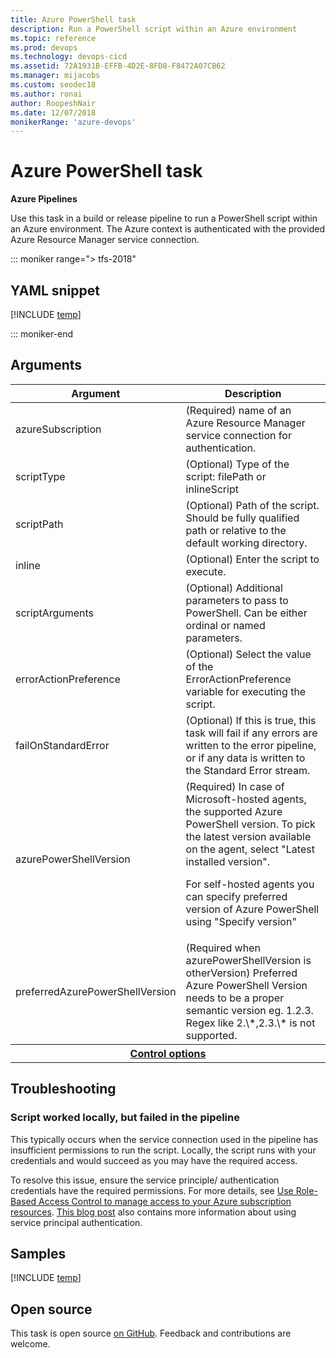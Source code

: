 ```yaml
---
title: Azure PowerShell task
description: Run a PowerShell script within an Azure environment
ms.topic: reference
ms.prod: devops
ms.technology: devops-cicd
ms.assetid: 72A1931B-EFFB-4D2E-8FD8-F8472A07CB62
ms.manager: mijacobs
ms.custom: seodec18
ms.author: ronai
author: RoopeshNair
ms.date: 12/07/2018
monikerRange: 'azure-devops'
---
```


# Azure PowerShell task

**Azure Pipelines**

Use this task in a build or release pipeline to run a PowerShell script within an Azure environment. The Azure context is authenticated with the provided Azure Resource Manager service connection.

::: moniker range="> tfs-2018"

## YAML snippet

[!INCLUDE [temp](../_shared/yaml/AzurePowerShellV4.md)]

::: moniker-end

## Arguments

<table><thead><tr><th>Argument</th><th>Description</th></tr></thead>
<tr><td>azureSubscription</td><td>(Required) name of an Azure Resource Manager service connection for authentication.</td></tr>
<tr><td>scriptType</td><td>(Optional) Type of the script: filePath or inlineScript</td></tr>
<tr><td>scriptPath</td><td>(Optional) Path of the script. Should be fully qualified path or relative to the default working directory.</td></tr>
<tr><td>inline</td><td>(Optional) Enter the script to execute.</td></tr>
<tr><td>scriptArguments</td><td>(Optional) Additional parameters to pass to PowerShell.  Can be either ordinal or named parameters.</td></tr>
<tr><td>errorActionPreference</td><td>(Optional) Select the value of the ErrorActionPreference variable for executing the script.</td></tr>
<tr><td>failOnStandardError</td><td>(Optional) If this is true, this task will fail if any errors are written to the error pipeline, or if any data is written to the Standard Error stream.</td></tr>
<tr><td>azurePowerShellVersion</td><td>(Required) In case of Microsoft-hosted agents, the supported Azure PowerShell version.
To pick the latest version available on the agent, select "Latest installed version".

For self-hosted agents you can specify preferred version of Azure PowerShell using "Specify version"</td></tr>
<tr><td>preferredAzurePowerShellVersion</td><td>(Required when azurePowerShellVersion is otherVersion) Preferred Azure PowerShell Version needs to be a proper semantic version eg. 1.2.3. Regex like 2.\*,2.3.\* is not supported.</td></tr>

<tr>
<th style="text-align: center" colspan="2"><a href="~/pipelines/process/tasks.md#controloptions" data-raw-source="[Control options](../../process/tasks.md#controloptions)">Control options</a></th>
</tr>

</table>

## Troubleshooting
### Script worked locally, but failed in the pipeline

This typically occurs when the service connection used in the pipeline has insufficient permissions to run the script. Locally, the script runs with your credentials and would succeed as you may have the required access.

To resolve this issue, ensure the service principle/ authentication credentials have the required permissions. For more details, see 
   [Use Role-Based Access Control to manage access to your Azure subscription resources](/azure/role-based-access-control/role-assignments-portal).
   [This blog post](https://blogs.msdn.com/b/visualstudioalm/archive/2015/10/04/automating-azure-resource-group-deployment-using-a-service-principal-in-visual-studio-online-build-release-management.aspx)
   also contains more information about using service principal authentication.

## Samples

[!INCLUDE [temp](../_shared/yaml/AzurePowerShellV4Sample.md)]

## Open source

This task is open source [on GitHub](https://github.com/Microsoft/azure-pipelines-tasks). Feedback and contributions are welcome.
